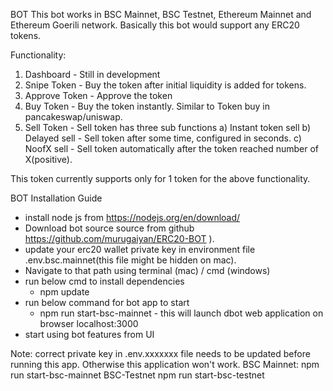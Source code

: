 BOT
This bot works in BSC Mainnet, BSC Testnet, Ethereum Mainnet and Ethereum Goerili network. Basically this bot would support any ERC20 tokens.

Functionality:

1. Dashboard - Still in development
2. Snipe Token - Buy the token after initial liquidity is added for tokens.
3. Approve Token - Approve the token
4. Buy Token - Buy the token instantly. Similar to Token buy in pancakeswap/uniswap.
5. Sell Token - Sell token has three sub functions
   a) Instant token sell
   b) Delayed sell - Sell token after some time, configured in seconds.
   c) NoofX sell - Sell token automatically after the token reached number of X(positive).

This token currently supports only for 1 token for the above functionality.

BOT Installation Guide

- install node js from https://nodejs.org/en/download/
- Download bot source source from github https://github.com/murugaiyan/ERC20-BOT ).
- update your erc20 wallet private key in environment file .env.bsc.mainnet(this file might be hidden on mac).
- Navigate to that path using terminal (mac) / cmd (windows)
- run below cmd to install dependencies
  - npm update
- run below command for bot app to start
  - npm run start-bsc-mainnet - this will launch dbot web application on browser localhost:3000
- start using bot features from UI

Note: correct private key in .env.xxxxxxx file needs to be updated before running this app. Otherwise this application won't work.
BSC Mainnet:
npm run start-bsc-mainnet
BSC-Testnet
npm run start-bsc-testnet
